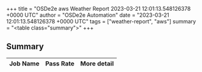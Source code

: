 +++
title = "OSDe2e aws Weather Report 2023-03-21 12:01:13.548126378 +0000 UTC"
author = "OSDe2e Automation"
date = "2023-03-21 12:01:13.548126378 +0000 UTC"
tags = ["weather-report", "aws"]
summary = "<table class=\"summary\"></table>"
+++
## Summary

| Job Name | Pass Rate | More detail |
|----------|-----------|-------------|




